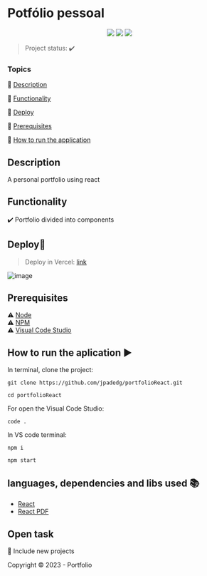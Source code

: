 <h1>Potfólio pessoal</h1> 

<p align="center">
  <img src="https://img.shields.io/static/v1?label=react&message=framework&color=blue&style=for-the-badge&logo=REACT"/>
  <img src="https://img.shields.io/static/v1?label=Vercel&message=deploy&color=blue&style=for-the-badge&logo=vercel"/>
  <img src="http://img.shields.io/static/v1?label=STATUS&message=CONCLUIDO&color=GREEN&style=for-the-badge"/>
</p>

> Project status: :heavy_check_mark:

### Topics 

:small_blue_diamond: [Description](#description)

:small_blue_diamond: [Functionality](#functionality)

:small_blue_diamond: [Deploy](#deploydash)

:small_blue_diamond: [Prerequisites](#prerequisites)

:small_blue_diamond: [How to run the application](#how-to-run-the-aplication-arrow_forward)

## Description 

<p align="justify">
  A personal portfolio using react
</p>

## Functionality

:heavy_check_mark: Portfolio divided into components


## Deploy:dash:


> Deploy in Vercel:  [link](https://portfolio-react-enkb.vercel.app)

![image](https://github.com/jpadedg/portfolioReact/assets/57507707/c87ed51f-5861-4413-9f6b-c4ceac585b2b)


## Prerequisites

:warning: [Node](https://nodejs.org/en/download/)<br>
:warning: [NPM](https://www.npmjs.com/package/download)<br>
:warning: [Visual Code Studio](https://code.visualstudio.com/download)<br>


## How to run the aplication :arrow_forward:

In terminal, clone the project: 

```
git clone https://github.com/jpadedg/portfolioReact.git
```

```
cd portfolioReact
```

For open the Visual Code Studio:

```
code .
```

In VS code terminal:

```
npm i
```

```
npm start
```

## languages, dependencies and libs used :books:

- [React](https://pt-br.reactjs.org/docs/create-a-new-react-app.html)
- [React PDF](https://react-pdf.org/)


## Open task

:memo: Include new projects


Copyright :copyright: 2023 - Portfolio
